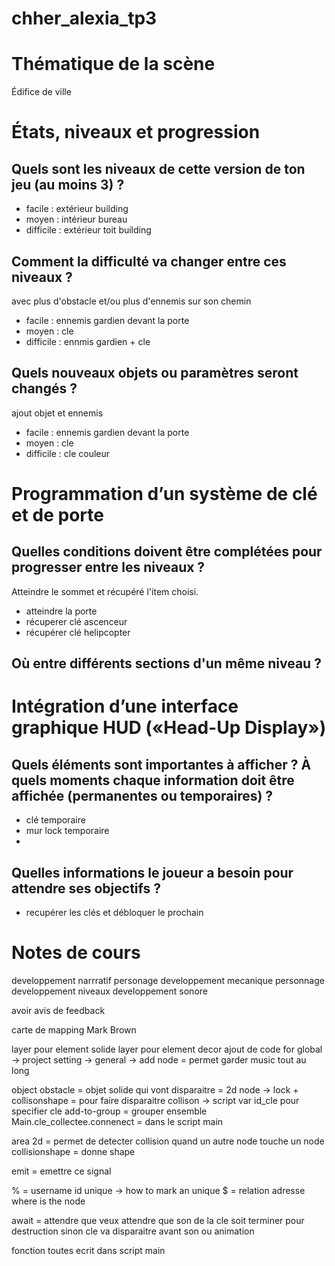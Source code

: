 # chher_alexia_tp3

# Thématique de la scène 
Édifice de ville

# États, niveaux et progression 
## Quels sont les niveaux de cette version de ton jeu (au moins 3) ? 
- facile : extérieur building
- moyen : intérieur bureau
- difficile : extérieur toit building

## Comment la difficulté va changer entre ces niveaux ? 
avec plus d'obstacle et/ou plus d'ennemis sur son chemin
- facile : ennemis gardien devant la porte
- moyen : cle 
- difficile : ennmis gardien + cle 

## Quels nouveaux objets ou paramètres seront changés ?
ajout objet et ennemis
- facile : ennemis gardien devant la porte
- moyen : cle 
- difficile : cle couleur

# Programmation d’un système de clé et de porte

## Quelles conditions doivent être complétées pour progresser entre les niveaux ? 
Atteindre le sommet et récupéré l'item choisi.
- atteindre la porte
- récuperer clé ascenceur
- récupérer clé helipcopter


## Où entre différents sections d'un même niveau ?

# Intégration d’une interface graphique HUD («Head-Up Display»)

## Quels éléments sont importantes à afficher ? À quels moments chaque information doit être affichée (permanentes ou temporaires) ?
- clé temporaire
- mur lock temporaire
- 

## Quelles informations le joueur a besoin pour attendre ses objectifs ?
- recupérer les clés et débloquer le prochain


# Notes de cours
developpement narrratif personage
developpement mecanique personnage
developpement niveaux
developpement sonore

avoir avis de feedback

carte de mapping Mark Brown


layer pour element solide
layer pour element decor
ajout de code for global -> project setting  -> general -> add node = permet garder music tout au long

object obstacle = objet solide qui vont disparaitre = 2d node -> lock + collisonshape = pour faire disparaitre collison -> script 
var id_cle pour specifier cle
add-to-group = grouper ensemble 
Main.cle_collectee.connenect = dans le script main 


area 2d = permet de detecter collision quand un autre node touche un node
collisionshape = donne shape

emit = emettre ce signal

% = username id unique -> how to mark an unique 
$ = relation adresse where is the node

await = attendre que 
veux attendre que son de la cle soit terminer pour destruction sinon cle va disparaitre avant son ou animation

fonction toutes ecrit dans script main 

